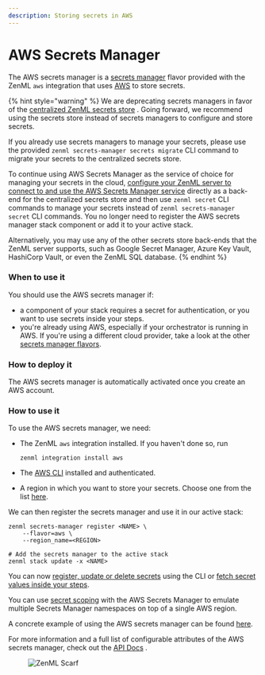 ```yaml
---
description: Storing secrets in AWS
---
```


# AWS Secrets Manager

The AWS secrets manager is a [secrets manager](secrets-managers.md) flavor provided with the ZenML `aws` integration
that uses [AWS](https://aws.amazon.com/secrets-manager/) to store secrets.

{% hint style="warning" %}
We are deprecating secrets managers in favor of
the [centralized ZenML secrets store](/docs/book/user-guide/advanced-guide/secret-management/secret-management.md)
. Going forward, we recommend using the secrets store instead of secrets managers to configure and store secrets.

If you already use secrets managers to manage your secrets, please use the
provided `zenml secrets-manager secrets migrate` CLI command to migrate your secrets to the centralized secrets store.

To continue using AWS Secrets Manager as the service of choice for managing your secrets in the
cloud, [configure your ZenML server to connect to and use the AWS Secrets Manager service](/docs/book/deploying-zenml/zenml-self-hosted/zenml-self-hosted.md)
directly as a back-end for the centralized secrets store and then use `zenml secret` CLI commands to manage your secrets
instead of `zenml secrets-manager secret` CLI commands. You no longer need to register the AWS secrets manager stack
component or add it to your active stack.

Alternatively, you may use any of the other secrets store back-ends that the ZenML server supports, such as Google
Secret Manager, Azure Key Vault, HashiCorp Vault, or even the ZenML SQL database.
{% endhint %}

### When to use it

You should use the AWS secrets manager if:

* a component of your stack requires a secret for authentication, or you want to use secrets inside your steps.
* you're already using AWS, especially if your orchestrator is running in AWS. If you're using a different cloud
  provider, take a look at the other [secrets manager flavors](secrets-managers.md#secrets-manager-flavors).

### How to deploy it

The AWS secrets manager is automatically activated once you create an AWS account.

### How to use it

To use the AWS secrets manager, we need:

* The ZenML `aws` integration installed. If you haven't done so, run

  ```shell
  zenml integration install aws
  ```
* The [AWS CLI](https://docs.aws.amazon.com/cli/latest/userguide/getting-started-install.html) installed and
  authenticated.
* A region in which you want to store your secrets. Choose one from the
  list [here](https://docs.aws.amazon.com/general/latest/gr/rande.html#regional-endpoints).

We can then register the secrets manager and use it in our active stack:

```shell
zenml secrets-manager register <NAME> \
    --flavor=aws \
    --region_name=<REGION>

# Add the secrets manager to the active stack
zenml stack update -x <NAME>
```

You can now [register, update or delete secrets](secrets-managers.md#in-the-cli) using the CLI
or [fetch secret values inside your steps](secrets-managers.md#in-a-zenml-step).

You can use [secret scoping](secrets-managers.md#secret-scopes) with the AWS Secrets Manager to emulate multiple Secrets
Manager namespaces on top of a single AWS region.

A concrete example of using the AWS secrets manager can be
found [here](https://github.com/zenml-io/zenml/tree/main/examples/cloud\_secrets\_manager).

For more information and a full list of configurable attributes of the AWS secrets manager, check out
the [API Docs](https://sdkdocs.zenml.io/latest/integration\_code\_docs/integrations-aws/#zenml.integrations.aws.secrets\_managers.aws\_secrets\_manager.AWSSecretsManager)
.

<!-- For scarf -->
<figure><img alt="ZenML Scarf" referrerpolicy="no-referrer-when-downgrade" src="https://static.scarf.sh/a.png?x-pxid=f0b4f458-0a54-4fcd-aa95-d5ee424815bc" /></figure>
